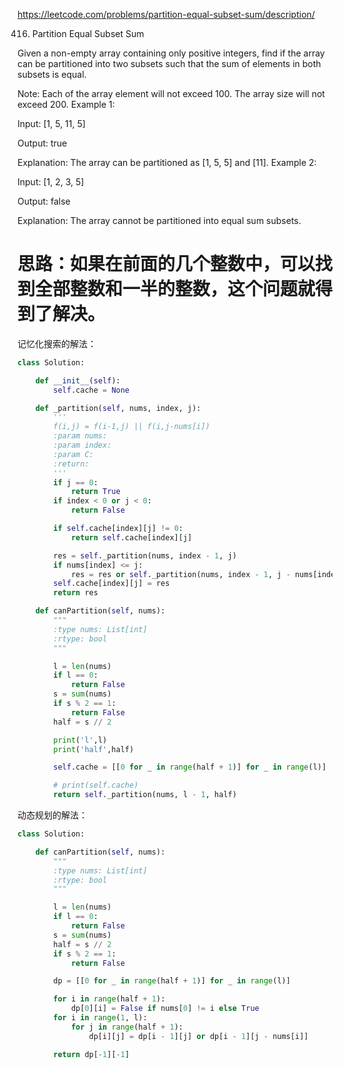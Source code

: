 https://leetcode.com/problems/partition-equal-subset-sum/description/

416. Partition Equal Subset Sum

Given a non-empty array containing only positive integers, find if the array can be partitioned into two subsets such that the sum of elements in both subsets is equal.

Note:
Each of the array element will not exceed 100.
The array size will not exceed 200.
Example 1:

Input: [1, 5, 11, 5]

Output: true

Explanation: The array can be partitioned as [1, 5, 5] and [11].
Example 2:

Input: [1, 2, 3, 5]

Output: false

Explanation: The array cannot be partitioned into equal sum subsets.



# 思路：如果在前面的几个整数中，可以找到全部整数和一半的整数，这个问题就得到了解决。


记忆化搜索的解法：
```python
class Solution:

    def __init__(self):
        self.cache = None

    def _partition(self, nums, index, j):
        '''
        f(i,j) = f(i-1,j) || f(i,j-nums[i])
        :param nums:
        :param index:
        :param C:
        :return:
        '''
        if j == 0:
            return True
        if index < 0 or j < 0:
            return False

        if self.cache[index][j] != 0:
            return self.cache[index][j]

        res = self._partition(nums, index - 1, j)
        if nums[index] <= j:
            res = res or self._partition(nums, index - 1, j - nums[index])
        self.cache[index][j] = res
        return res

    def canPartition(self, nums):
        """
        :type nums: List[int]
        :rtype: bool
        """

        l = len(nums)
        if l == 0:
            return False
        s = sum(nums)
        if s % 2 == 1:
            return False
        half = s // 2

        print('l',l)
        print('half',half)

        self.cache = [[0 for _ in range(half + 1)] for _ in range(l)]

        # print(self.cache)
        return self._partition(nums, l - 1, half)
```

动态规划的解法：
```python
class Solution:

    def canPartition(self, nums):
        """
        :type nums: List[int]
        :rtype: bool
        """

        l = len(nums)
        if l == 0:
            return False
        s = sum(nums)
        half = s // 2
        if s % 2 == 1:
            return False

        dp = [[0 for _ in range(half + 1)] for _ in range(l)]

        for i in range(half + 1):
            dp[0][i] = False if nums[0] != i else True
        for i in range(1, l):
            for j in range(half + 1):
                dp[i][j] = dp[i - 1][j] or dp[i - 1][j - nums[i]]

        return dp[-1][-1]
```
